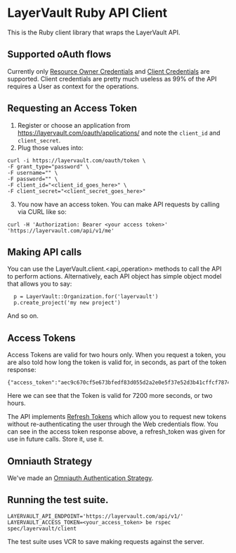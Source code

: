 # LayerVault Ruby API Client

This is the Ruby client library that wraps the LayerVault API.

## Supported oAuth flows

Currently only [Resource Owner Credentials](https://github.com/applicake/doorkeeper/wiki/Using-Resource-Owner-Password-Credentials-flow) and [Client Credentials](https://github.com/applicake/doorkeeper/wiki/Client-Credentials-flow) are supported. Client credentials are pretty much useless as 99% of the API requires a User as context for the operations.

## Requesting an Access Token

1. Register or choose an application from https://layervault.com/oauth/applications/ and note the ```client_id``` and ```client_secret```.
2. Plug those values into:
```
curl -i https://layervault.com/oauth/token \
-F grant_type="password" \
-F username="" \
-F password="" \
-F client_id="<client_id_goes_here>" \
-F client_secret="<client_secret_goes_here>"
```
3. You now have an access token. You can make API requests by calling via CURL like so:

``` curl -H 'Authorization: Bearer <your access token>' 'https://layervault.com/api/v1/me' ```

## Making API calls

You can use the LayerVault.client.<api_operation> methods to call the API to perform actions. Alternatively, each API object has simple object model that allows you to say:

```
  p = LayerVault::Organization.for('layervault')
  p.create_project('my new project')
```

And so on.

## Access Tokens

Access Tokens are valid for two hours only. When you request a token, you are also told how long the token is valid for, in seconds, as part of the token response:

```
{"access_token":"aec9c670cf5e673bfedf83d055d2a2e0e5f37e52d3b41cffcf7874f73a7458bf","token_type":"bearer","expires_in":7200,"refresh_token":"afe9c670cf5e673bfedf83d055d2a2e0e5f37e52d3b41cffcf7874f73a7458bf","scope":"user"}
```

Here we can see that the Token is valid for 7200 more seconds, or two hours.

The API implements [Refresh Tokens](https://github.com/applicake/doorkeeper/wiki/Enable-Refresh-Token-Credentials) which allow you to request new tokens without re-authenticating the user through the Web credentials flow. You can see in the access token response above, a refresh_token was given for use in future calls. Store it, use it.

## Omniauth Strategy

We've made an [Omniauth Authentication Strategy](https://github.com/layervault/omniauth-layervault).

## Running the test suite.

```LAYERVAULT_API_ENDPOINT='https://layervault.com/api/v1/' LAYERVAULT_ACCESS_TOKEN=<your_access_token> be rspec spec/layervault/client ```

The test suite uses VCR to save making requests against the server.
